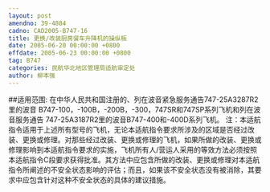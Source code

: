 ```yaml
---
layout: post
amendno: 39-4884
cadno: CAD2005-B747-16
title: 更换/改装厨房餐车升降机的操纵板
date: 2005-06-20 00:00:00 +0800
effdate: 2005-06-23 00:00:00 +0800
tag: B747
categories: 民航华北地区管理局适航审定处
author: 柳本强
---
```


##适用范围:
在中华人民共和国注册的、列在波音紧急服务通告747-25A3287R2里的波音 B747-100，-100B，-200B，-300，747SR和747SP系列飞机和列在波音服务通告 747-25A3187R2里的波音B747-400和-400D系列飞机。
注：本适航指令适用于上述所有型号的飞机，无论本适航指令要求所涉及的区域是否经过改装、更换或修理。对那些经过改装、更换或修理的飞机，如果所做的改装、更换或修理影响到本适航指令要求的实施，飞机所有人/营运人采用的等效方法必须按照本适航指令C段要求获得批准。其方法中应包含所做的改装、更换或修理对本适航指令所阐述的不安全状态影响的评估；而且，如果该不安全状态没有被消除，其要求中应包含针对这种不安全状态的具体的建议措施。

